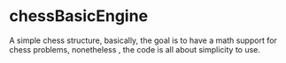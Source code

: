 # chessBasicEngine
A simple chess structure, basically, the goal is to have a math support for chess problems, nonetheless , the  code is all about simplicity to use.
